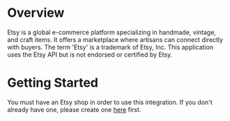 # Overview
Etsy is a global e-commerce platform specializing in handmade, vintage, and craft items. It offers a marketplace where artisans can connect directly with buyers. The term 'Etsy' is a trademark of Etsy, Inc. This application uses the Etsy API but is not endorsed or certified by Etsy.

# Getting Started
You must have an Etsy shop in order to use this integration. If you don't already have one, please create one [here](https://www.etsy.com/sell) first.
